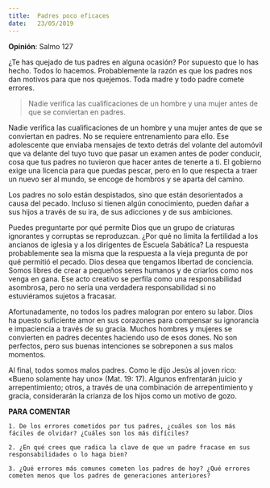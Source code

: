 ```yaml
---
title:  Padres poco eficaces 
date:   23/05/2019
---
```


**Opinión**: Salmo 127 

¿Te has quejado de tus padres en alguna ocasión? Por supuesto que lo has hecho. Todos lo hacemos. Probablemente la razón es que los padres nos dan motivos para que nos quejemos. Toda madre y todo padre comete errores. 

> Nadie verifica las cualificaciones de un hombre y una mujer antes de que se conviertan en padres. 

Nadie verifica las cualificaciones de un hombre y una mujer antes de que se conviertan en padres. No se requiere entrenamiento para ello. Ese adolescente que enviaba mensajes de texto detrás del volante del automóvil que va delante del tuyo tuvo que pasar un examen antes de poder conducir, cosa que tus padres no tuvieron que hacer antes de tenerte a ti. El gobierno exige una licencia para que puedas pescar, pero en lo que respecta a traer un nuevo ser al mundo, se encoge de hombros y se aparta del camino. 

Los padres no solo están despistados, sino que están desorientados a causa del pecado. Incluso si tienen algún conocimiento, pueden dañar a sus hijos a través de su ira, de sus adicciones y de sus ambiciones. 

Puedes preguntarte por qué permite Dios que un grupo de criaturas ignorantes y corruptas se reproduzcan. ¿Por qué no limita la fertilidad a los ancianos de iglesia y a los dirigentes de Escuela Sabática? La respuesta probablemente sea la misma que la respuesta a la vieja pregunta de por qué permitió el pecado. Dios desea que tengamos libertad de conciencia. Somos libres de crear a pequeños seres humanos y de criarlos como nos venga en gana. Ese acto creativo se perfila como una responsabilidad asombrosa, pero no sería una verdadera responsabilidad si no estuviéramos sujetos a fracasar. 

Afortunadamente, no todos los padres malogran por entero su labor. Dios ha puesto suficiente amor en sus corazones para compensar su ignorancia e impaciencia a través de su gracia. Muchos hombres y mujeres se convierten en padres decentes haciendo uso de esos dones. No son perfectos, pero sus buenas intenciones se sobreponen a sus malos momentos. 

Al final, todos somos malos padres. Como le dijo Jesús al joven rico: «Bueno solamente hay uno» (Mat. 19: 17). Algunos enfrentarán juicio y arrepentimiento; otros, a través de una combinación de arrepentimiento y gracia, considerarán la crianza de los hijos como un motivo de gozo. 

**PARA COMENTAR** 

`1. De los errores cometidos por tus padres, ¿cuáles son los más fáciles de olvidar? ¿Cuáles son los más difíciles?`

`2. ¿En qué crees que radica la clave de que un padre fracase en sus responsabilidades o lo haga bien?`

`3. ¿Qué errores más comunes cometen los padres de hoy? ¿Qué errores cometen menos que los padres de generaciones anteriores?`